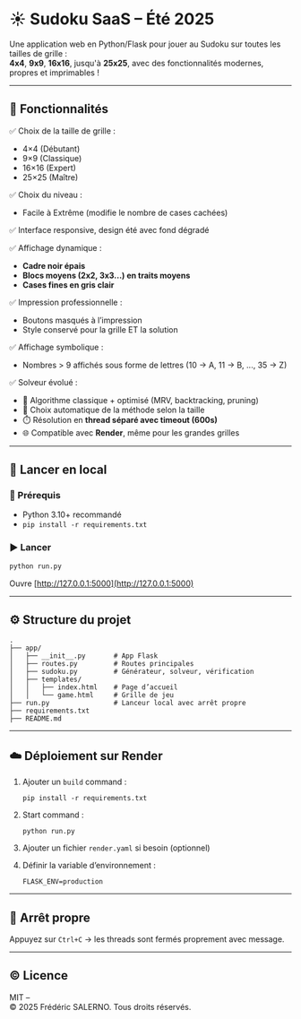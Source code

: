 # ☀️ Sudoku SaaS – Été 2025

Une application web en Python/Flask pour jouer au Sudoku sur toutes les tailles de grille :  
**4x4**, **9x9**, **16x16**, jusqu'à **25x25**, avec des fonctionnalités modernes, propres et imprimables !

---

## 🚀 Fonctionnalités

✅ Choix de la taille de grille :  
- 4×4 (Débutant)  
- 9×9 (Classique)  
- 16×16 (Expert)  
- 25×25 (Maître)

✅ Choix du niveau :  
- Facile à Extrême (modifie le nombre de cases cachées)

✅ Interface responsive, design été avec fond dégradé

✅ Affichage dynamique :
- **Cadre noir épais**
- **Blocs moyens (2x2, 3x3...) en traits moyens**
- **Cases fines en gris clair**

✅ Impression professionnelle :
- Boutons masqués à l’impression
- Style conservé pour la grille ET la solution

✅ Affichage symbolique :
- Nombres > 9 affichés sous forme de lettres (10 → A, 11 → B, ..., 35 → Z)

✅ Solveur évolué :
- 🔁 Algorithme classique + optimisé (MRV, backtracking, pruning)
- 🤖 Choix automatique de la méthode selon la taille
- ⏱️ Résolution en **thread séparé avec timeout (600s)**
- 🌐 Compatible avec **Render**, même pour les grandes grilles

---

## 🧪 Lancer en local

### 🔧 Prérequis

- Python 3.10+ recommandé
- `pip install -r requirements.txt`

### ▶️ Lancer

```bash
python run.py
```

Ouvre [http://127.0.0.1:5000](http://127.0.0.1:5000)

---

## ⚙️ Structure du projet

```
.
├── app/
│   ├── __init__.py       # App Flask
│   ├── routes.py         # Routes principales
│   ├── sudoku.py         # Générateur, solveur, vérification
│   ├── templates/
│   │   ├── index.html    # Page d’accueil
│   │   └── game.html     # Grille de jeu
├── run.py                # Lanceur local avec arrêt propre
├── requirements.txt
├── README.md
```

---

## ☁️ Déploiement sur Render

1. Ajouter un `build` command :
   ```
   pip install -r requirements.txt
   ```

2. Start command :
   ```
   python run.py
   ```

3. Ajouter un fichier `render.yaml` si besoin (optionnel)

4. Définir la variable d’environnement :
   ```
   FLASK_ENV=production
   ```

---

## 🛑 Arrêt propre

Appuyez sur `Ctrl+C` → les threads sont fermés proprement avec message.

---

## © Licence

MIT –  
© 2025 Frédéric SALERNO. Tous droits réservés.